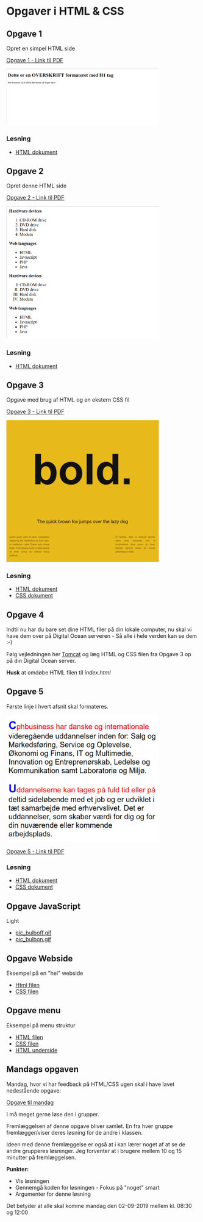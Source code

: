 # Opgaver i HTML & CSS

## Opgave 1
Opret en simpel HTML side

[Opgave 1 - Link til PDF](./Opgave_1.pdf)

<img src="./opgave_1.png" width="400">

### Løsning
- [HTML dokument](./opgave_1.html)

## Opgave 2
Opret denne HTML side

[Opgave 2 - Link til PDF](./Opgave_2.pdf)

<img src="./opgave_2.png" width="400">

### Løsning
- [HTML dokument](./opgave_2.html)


## Opgave 3
Opgave med brug af HTML og en ekstern CSS fil

[Opgave 3 - Link til PDF](./Opgave_3.pdf)

<img src="./opgave_3.png" width="400">

### Løsning
- [HTML dokument](./opgave_3.html)
- [CSS dokument](./opg3_css.css)

## Opgave 4
Indtil nu har du bare set dine HTML filer på din lokale computer, nu skal vi have dem over på Digital Ocean serveren - Så alle i hele verden kan se dem :-)

Følg vejledningen her [Tomcat](https://datsoftlyngby.github.io/dat2sem2019Fall/uge35/tomcat.html) og læg HTML og CSS filen fra Opgave 3 op på din Digital Ocean server.

**Husk** at omdøbe HTML filen til *index.html*

## Opgave 5
Første linje i hvert afsnit skal formateres.

<img src="./opgave_5.png" width="400">

[Opgave 5 - Link til PDF](./Opgave_5.pdf)

### Løsning
- [HTML dokument](./opgave_5.html)
- [CSS dokument](./opg5_css.css)

## Opgave JavaScript
Light

- [pic_bulboff.gif](./pic_bulboff.gif)
- [pic_bulbon.gif](./pic_bulbon.gif)

## Opgave Webside
Eksempel på en "hel" webside

- [Html filen](./web2.html)
- [CSS filen](./web2.css)

## Opgave menu
Eksempel på menu struktur

- [HTML filen](./menu.html)
- [CSS filen](./menu.css)
- [HTML underside](./company.html)


## Mandags opgaven
Mandag, hvor vi har feedback på HTML/CSS ugen skal i have lavet nedestående opgave:

[Opgave til mandag](./mandags_opgave.pdf)

I må meget gerne løse den i grupper.

Fremlæggelsen af denne opgave bliver samlet.
En fra hver gruppe fremlægger/viser deres løsning for de andre i klassen.

Ideen med denne fremlæggelse er også at i kan lærer noget af at se de andre grupperes løsninger.
Jeg forventer at i brugere mellem 10 og 15 minutter på fremlæggelsen.

**Punkter:**

* Vis løsningen
* Gennemgå koden for løsningen - Fokus på "noget" smart
* Argumenter for denne løsning

Det betyder at alle skal komme mandag den 02-09-2019 mellem kl. 08:30 og 12:00

